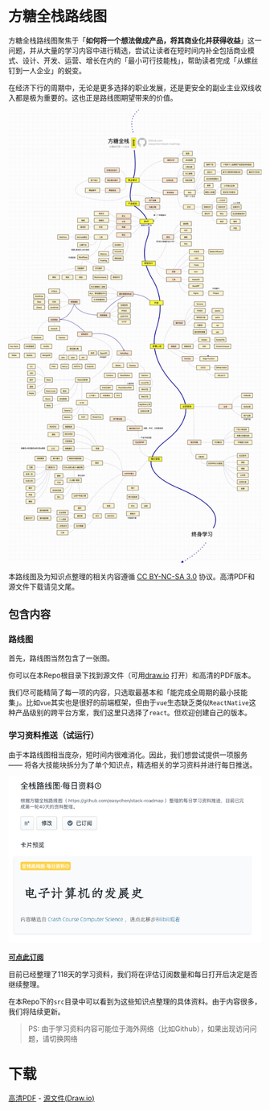 # 方糖全栈路线图

方糖全栈路线图聚焦于「**如何将一个想法做成产品，将其商业化并获得收益**」这一问题，并从大量的学习内容中进行精选，尝试让读者在短时间内补全包括商业模式、设计、开发、运营、增长在内的「最小可行技能栈」，帮助读者完成「从螺丝钉到一人企业」的蜕变。

在经济下行的周期中，无论是更多选择的职业发展，还是更安全的副业主业双线收入都是极为重要的。这也正是路线图期望带来的价值。

![方糖全栈路线图](./%E6%96%B9%E7%B3%96%E5%85%A8%E6%A0%88%E8%B7%AF%E7%BA%BF%E5%9B%BE.jpg)

本路线图及为知识点整理的相关内容遵循 [CC BY-NC-SA 3.0](https://creativecommons.org/licenses/by-nc-sa/3.0/deed.zh) 协议。高清PDF和源文件下载请见文尾。

## 包含内容

### 路线图

首先，路线图当然包含了一张图。

你可以在本Repo根目录下找到源文件（可用[draw.io](https://draw.io) 打开）和高清的PDF版本。

我们尽可能精简了每一项的内容，只选取最基本和「能完成全周期的最小技能集」。比如`vue`其实也是很好的前端框架，但由于`vue`生态缺乏类似`ReactNative`这种产品级别的跨平台方案，我们这里只选择了`react`。但欢迎创建自己的版本。

### 学习资料推送（试运行）

由于本路线图相当庞杂，短时间内很难消化。因此，我们想尝试提供一项服务 —— 将各大技能块拆分为了单个知识点，精选相关的学习资料并进行每日推送。

[![](src/images/20230101005030.png) ](https://day.ftqq.com/chan/detail/10?mtm_campaign=github) 

 [**可点此订阅**](https://day.ftqq.com/chan/detail/10?mtm_campaign=github)

目前已经整理了118天的学习资料，我们将在评估订阅数量和每日打开后决定是否继续整理。

在本Repo下的`src`目录中可以看到为这些知识点整理的具体资料。由于内容很多，我们将陆续更新。

> PS: 由于学习资料内容可能位于海外网络（比如Github），如果出现访问问题，请切换网络

# 下载

[高清PDF](./%E6%96%B9%E7%B3%96%E5%85%A8%E6%A0%88%E8%B7%AF%E7%BA%BF%E5%9B%BE.drawio.pdf) - [源文件(Draw.io)](./%E6%96%B9%E7%B3%96%E5%85%A8%E6%A0%88%E8%B7%AF%E7%BA%BF%E5%9B%BE%E6%BA%90%E6%96%87%E4%BB%B6.drawio)




